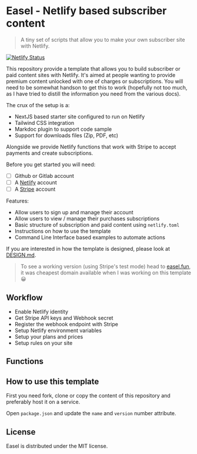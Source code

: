 # Easel - Netlify based subscriber content
> A tiny set of scripts that allow you to make your own subscriber site with Netlify.

[![Netlify Status](https://api.netlify.com/api/v1/badges/9dc75eb5-dca6-4d0a-ba1e-90111e070764/deploy-status)](https://app.netlify.com/sites/melodious-kitsune-56de31/deploys)

This repository provide a template that allows you to build subscriber or paid content sites with Netlify. It's aimed at people wanting to provide premium content unlocked with one of charges or subscriptions. You will need to be somewhat handson to get this to work (hopefully not too much, as I have tried to distill the information you need from the various docs).

The crux of the setup is a:
- NextJS based starter site configured to run on Netlify
- Tailwind CSS integration
- Markdoc plugin to support code sample
- Support for downloads files (Zip, PDF, etc)

Alongside we provide Netlify functions that work with Stripe to accept payments and create subscriptions.

Before you get started you will need:

- [ ] Github or Gitlab account
- [ ] A [Netlify](https://netlify.com) account
- [ ] A [Stripe](https://stripe.com) account

Features:
- Allow users to sign up and manage their account
- Allow users to view / manage their purchases subscriptions
- Basic structure of subscription and paid content using `netlify.toml`
- Instructions on how to use the template
- Command Line Interface based examples to automate actions

If you are interested in how the template is designed, please look at [DESIGN.md](DESIGN.md).

> To see a working version (using Stripe's test mode) head to [easel.fun](https://easel.fun), it was cheapest domain available when I was working on this template 😀

## Workflow

- Enable Netlify identity
- Get Stripe API keys and Webhook secret
- Register the webhook endpoint with Stripe
- Setup Netlify environment variables
- Setup your plans and prices
- Setup rules on your site

## Functions

## How to use this template

First you need fork, clone or copy the content of this repository and preferably host it on a service.

Open `package.json` and update the `name` and `version` number attribute.




## License
Easel is distributed under the MIT license.